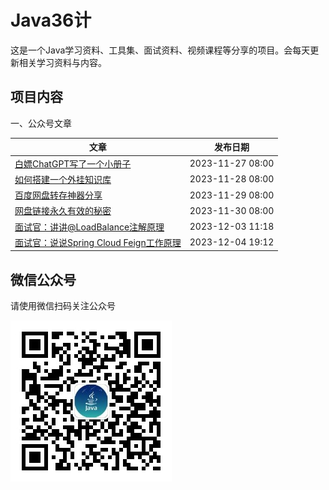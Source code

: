 # Java36计

这是一个Java学习资料、工具集、面试资料、视频课程等分享的项目。会每天更新相关学习资料与内容。


## 项目内容

一、公众号文章

| 文章                                                                                                                                                                                                                                                           | 发布日期                                                |
|--------------------------------------------------------------------------------------------------------------------------------------------------------------------------------------------------------------------------------------------------------------|-----------------------------------------------------|
| [白嫖ChatGPT写了一个小册子](https://mp.weixin.qq.com/s?__biz=Mzg5ODY1MzkxOA==&mid=2247484111&idx=1&sn=48781720134aba0a1bad8a6c56f270a4&chksm=c05e097ef7298068f1736fd9ae156fab807d31d0baad445db946e7f21b3de3b42ba18ad802e1&token=1783855257&lang=zh_CN#rd)             | 2023-11-27 08:00     | 
| [如何搭建一个外挂知识库](https://mp.weixin.qq.com/s?__biz=Mzg5ODY1MzkxOA==&mid=2247484119&idx=1&sn=6b49797379e9e90e4fd2b66e8c71033b&chksm=c05e0966f729807087a1a538fd299286691dfdb5eac6c9d1c7f88bf9a841f1c7fa1b4f5bcdab&token=1783855257&lang=zh_CN#rd)                  | 2023-11-28 08:00   |
| [百度网盘转存神器分享](https://mp.weixin.qq.com/s?__biz=Mzg5ODY1MzkxOA==&mid=2247484126&idx=1&sn=dd951e7b0e76e8cb7f50ccfacc026511&chksm=c05e096ff7298079d05729ce2c1951dfdacb67a0ecfcd1cc518eb2fba40eac5969479ccdb1d9&token=1783855257&lang=zh_CN#rd)                   | 2023-11-29 08:00 |
| [网盘链接永久有效的秘密](https://mp.weixin.qq.com/s?__biz=Mzg5ODY1MzkxOA==&mid=2247484138&idx=1&sn=163dbed3ae85a6e6251ed99c3a9f9fdb&chksm=c05e095bf729804d2a4e8368f26bd1b2e5e89482d4c4bc154564e53453b61617786e4b840515&token=1783855257&lang=zh_CN#rd)                  | 2023-11-30 08:00  |
| [面试官：讲讲@LoadBalance注解原理](https://mp.weixin.qq.com/s?__biz=Mzg5ODY1MzkxOA==&mid=2247484196&idx=1&sn=3c741f900eca94da1997341cccd71471&chksm=c05e0895f72981832418701110d23e53e255f637a970a926cfd2d3d830d0abd0667e4866c43d&token=1783855257&lang=zh_CN#rd)       | 2023-12-03 11:18  |
| [面试官：说说Spring Cloud Feign工作原理](https://mp.weixin.qq.com/s?__biz=Mzg5ODY1MzkxOA==&mid=2247484211&idx=1&sn=7da83bfce8bf72789fef4620dbde2a62&chksm=c05e0882f729819418cdd81ec4beed228ff0bd2dfbab7a25cfc52e287c68b8198129fd68dd82&token=1783855257&lang=zh_CN#rd)       | 2023-12-04 19:12  |


## 微信公众号
请使用微信扫码关注公众号

![微信公众号二维码](picture/wechat_public_qrcode.jpg)